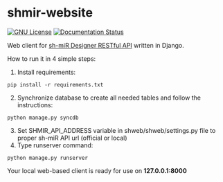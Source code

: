 # shmir-website #
[![GNU License](http://img.shields.io/badge/license-GNU-blue.svg)](http://www.gnu.org/licenses/gpl.html)
[![Documentation Status](https://readthedocs.org/projects/shmir-designer/badge/?version=latest)](https://readthedocs.org/projects/shmir-designer/?badge=latest)

Web client for [sh-miR Designer RESTful API](https://github.com/igemsoftware/AMU-Poznan2014/tree/master/shmir-api) written in Django.

How to run it in 4 simple steps:

1. Install requirements:
```
pip install -r requirements.txt
```
2. Synchronize database to create all needed tables and follow the instructions:
```
python manage.py syncdb
```
3. Set SHMIR_API_ADDRESS variable in shweb/shweb/settings.py file to proper sh-miR API url (official or local)
3. Type runserver command:
```
python manage.py runserver
```
Your local web-based client is ready for use on **127.0.0.1:8000**